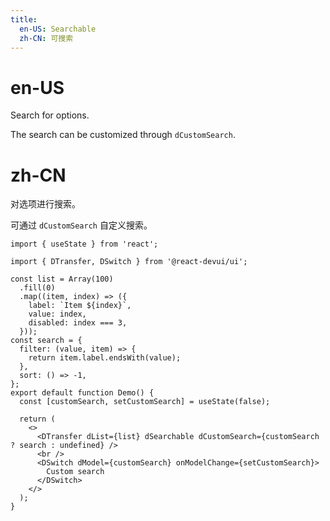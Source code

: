 ```yaml
---
title:
  en-US: Searchable
  zh-CN: 可搜索
---
```


# en-US

Search for options.

The search can be customized through `dCustomSearch`.

# zh-CN

对选项进行搜索。

可通过 `dCustomSearch` 自定义搜索。

```tsx
import { useState } from 'react';

import { DTransfer, DSwitch } from '@react-devui/ui';

const list = Array(100)
  .fill(0)
  .map((item, index) => ({
    label: `Item ${index}`,
    value: index,
    disabled: index === 3,
  }));
const search = {
  filter: (value, item) => {
    return item.label.endsWith(value);
  },
  sort: () => -1,
};
export default function Demo() {
  const [customSearch, setCustomSearch] = useState(false);

  return (
    <>
      <DTransfer dList={list} dSearchable dCustomSearch={customSearch ? search : undefined} />
      <br />
      <DSwitch dModel={customSearch} onModelChange={setCustomSearch}>
        Custom search
      </DSwitch>
    </>
  );
}
```
